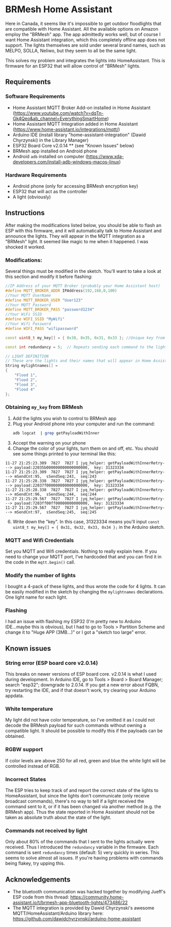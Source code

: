 # BRMesh Home Assistant
Here in Canada, it seems like it's impossible to get outdoor floodlights that are compatible with Home Assistant.  All the available options on Amazon employ the "BRMesh" app. The app admittedly works well, but of course I want Home Assistant integration, which this completely offline app does not support. The lights themselves are sold under several brand names, such as MELPO, SOLLA, Neliwo, but they seem to all be the same light. 

This solves my problem and integrates the lights into HomeAssistant. This is firmware for an ESP32 that will allow control of "BRMesh" lights.

## Requirements
### Software Requirements
- Home Assistant MQTT Broker Add-on installed in Home Assistant (https://www.youtube.com/watch?v=dqTn-Gk4Qeo&ab_channel=EverythingSmartHome)
- Home Assistant MQTT Integration added in Home Assistant (https://www.home-assistant.io/integrations/mqtt/)
- Arduino IDE (install library "home-assistant-integration" (Dawid Chyrzynski) in the Library Manager)
- ESP32 Board Core v2.0.14 ** (see "Known Issues" below)
- BRMesh app installed on Android phone
- Android `adb` installed on computer (https://www.xda-developers.com/install-adb-windows-macos-linux)

### Hardware Requirements
- Android phone (only for accessing BRMesh encryption key)
- ESP32 that will act as the controller
- A light (obviously)

## Instructions

After making the modifications listed below, you should be able to flash an ESP with this firmware, and it will automatically talk to Home Assistant and announce the lights. They will appear in the MQTT integration as a "BRMesh" light.  It seemed like magic to me when it happened. I was shocked it worked.


### Modifications: 

Several things must be modified in the sketch. You'll want to take a look at this section and modify it before flashing:

```cpp
//IP Address of your MQTT Broker (probably your Home Assistant host)
#define MQTT_BROKER_ADDR IPAddress(192,168,0,100)
//Your MQTT UserName
#define MQTT_BROKER_USER "User123"
//Your MQTT Password
#define MQTT_BROKER_PASS "password1234"
//Your WiFi SSID
#define WIFI_SSID "MyWifi"
//Your Wifi Password
#define WIFI_PASS "wifipassword"

const uint8_t my_key[] = { 0x38, 0x35, 0x31, 0x33 }; //Unique key from BRMesh app (found using USB debugging and adb logcat)

const int redundancy = 5;  // Repeats sending each command to the lights this many times; BLE broadcasting was flakey

// LIGHT DEFINITION
// These are the lights and their names that will appear in Home Assistant
String mylightnames[] =
{
    "Flood 1",
    "Flood 2",
    "Flood 3",
    "Flood 4"
};

```

### Obtaining `my_key` from BRMesh
1. Add the lights you wish to control to BRMesh app
2. Plug your Android phone into your computer and run the command:
   ```bash
   adb logcat  | grep getPayloadWithInner
   ```
3. Accept the warning on your phone
4. Change the color of your lights, turn them on and off, etc. You should see some things printed to your terminal like this:
```   
11-27 21:25:23.309  7827  7827 I jyq_helper: getPayloadWithInnerRetry---> payload:22035b000000000000000000,  key: 31323334
11-27 21:25:23.309  7827  7827 I jyq_helper: getPayloadWithInnerRetry---> mSendCnt:95,  sSendSeq:243,  seq:243
11-27 21:25:28.338  7827  7827 I jyq_helper: getPayloadWithInnerRetry---> payload:22037f000000000000000000,  key: 31323334
11-27 21:25:28.338  7827  7827 I jyq_helper: getPayloadWithInnerRetry---> mSendCnt:96,  sSendSeq:244,  seq:244
11-27 21:25:29.567  7827  7827 I jyq_helper: getPayloadWithInnerRetry---> payload:7203ff00ff00000000000000,  key: 31323334
11-27 21:25:29.567  7827  7827 I jyq_helper: getPayloadWithInnerRetry---> mSendCnt:97,  sSendSeq:245,  seq:245
```
6. Write down the "key". In this case, 31323334 means you'll input `const uint8_t my_key[] = { 0x31, 0x32, 0x33, 0x34 };` in the Arduino sketch.

### MQTT and Wifi Credentials
Set you MQTT and Wifi credentials.  Nothing to really explain here. If you need to change your MQTT port, I've hardcoded that and you can find it in the code in the `mqtt.begin()` call.

### Modify the number of lights
I bought a 4-pack of these lights, and thus wrote the code for 4 lights. It can be easily modified in the sketch by changing the `mylightnames` declarations. One light name for each light.

### Flashing
I had an issue with flashing my ESP32 (I'm pretty new to Arduino IDE...maybe this is obvious), but I had to go to Tools > Partition Scheme and change it to "Huge APP (3MB...)" or I got a "sketch too large" error.




## Known issues

### String error (ESP board core v2.0.14)
This breaks on newer versions of ESP board core. v2.0.14 is what I used during development. In Arduino IDE, go to Tools > Board > Board Manager; search "esp32"; downgrade to 2.0.14. If you get a new error about FQBN, try restarting the IDE, and if that doesn't work, try clearing your Arduino appdata.

### White temperature
My light did not have color temperature, so I've omitted it as I could not decode the BRMesh payload for such commands without owning a compatible light. It should be possible to modify this if the payloads can be obtained.

### RGBW support
If color levels are above 250 for all red, green and blue the white light will be controlled instead of RGB.

### Incorrect States
The ESP tries to keep track of and report the correct state of the lights to HomeAssistant, but since the lights don't communicate (only receive broadcast commands), there's no way to tell if a light received the command sent to it, or if it has been changed via another method (e.g. the BRMesh app).  Thus the state reported in Home Assistant should not be taken as absolute truth about the state of the light.

### Commands not received by light 
Only about 80% of the commands that I sent to the lights actually were received. Thus I introduced the `redundancy` variable in the firmware. Each command is sent `redundancy` times (default: 5) very quickly in series. This seems to solve almost all issues. If you're having problems with commands being flakey, try upping this.




## Acknowledgements
- The bluetooth communication was hacked together by modifying Jueff's ESP code from this thread: https://community.home-assistant.io/t/brmesh-app-bluetooth-lights/473486/22
- The MQTT integration is provided by Dawid Chyrzynski's awesome MQTT/HomeAssistant/Arduino library here: https://github.com/dawidchyrzynski/arduino-home-assistant
